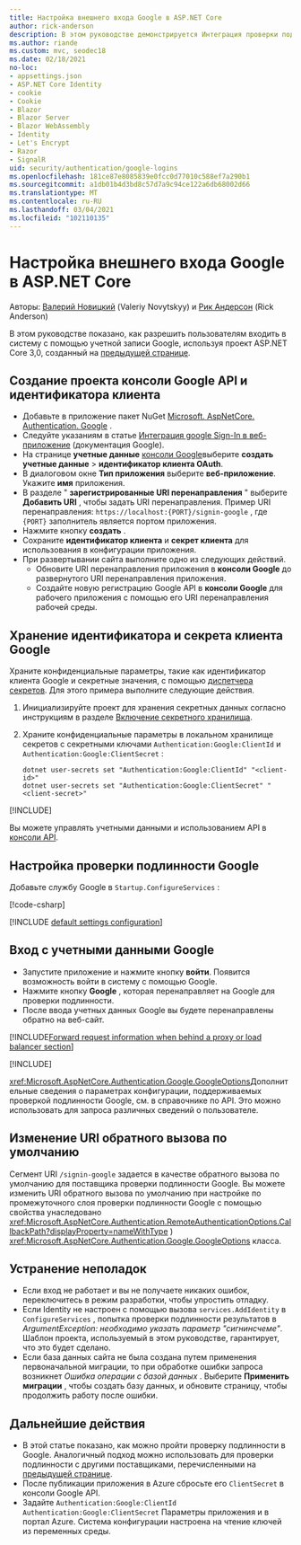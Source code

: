 ```yaml
---
title: Настройка внешнего входа Google в ASP.NET Core
author: rick-anderson
description: В этом руководстве демонстрируется Интеграция проверки подлинности пользователя учетной записи Google с существующим ASP.NET Core приложением.
ms.author: riande
ms.custom: mvc, seodec18
ms.date: 02/18/2021
no-loc:
- appsettings.json
- ASP.NET Core Identity
- cookie
- Cookie
- Blazor
- Blazor Server
- Blazor WebAssembly
- Identity
- Let's Encrypt
- Razor
- SignalR
uid: security/authentication/google-logins
ms.openlocfilehash: 181ce87e8085839e0fcc0d77010c588ef7a290b1
ms.sourcegitcommit: a1db01b4d3bd8c57d7a9c94ce122a6db68002d66
ms.translationtype: MT
ms.contentlocale: ru-RU
ms.lasthandoff: 03/04/2021
ms.locfileid: "102110135"
---
```

# <a name="google-external-login-setup-in-aspnet-core"></a>Настройка внешнего входа Google в ASP.NET Core

Авторы: [Валерий Новицкий](https://github.com/01binary) (Valeriy Novytskyy) и [Рик Андерсон](https://twitter.com/RickAndMSFT) (Rick Anderson)

В этом руководстве показано, как разрешить пользователям входить в систему с помощью учетной записи Google, используя проект ASP.NET Core 3,0, созданный на [предыдущей странице](xref:security/authentication/social/index).

## <a name="create-a-google-api-console-project-and-client-id"></a>Создание проекта консоли Google API и идентификатора клиента

* Добавьте в приложение пакет NuGet [Microsoft. AspNetCore. Authentication. Google](https://www.nuget.org/packages/Microsoft.AspNetCore.Authentication.Google) .
* Следуйте указаниям в статье [Интеграция google Sign-In в веб-приложение](https://developers.google.com/identity/sign-in/web/sign-in) (документация Google).
* На странице **учетные данные** [консоли Google](https://console.developers.google.com/apis/credentials)выберите **создать учетные данные**  >  **идентификатор клиента OAuth**.
* В диалоговом окне **Тип приложения** выберите **веб-приложение**. Укажите **имя** приложения.
* В разделе " **зарегистрированные URI перенаправления** " выберите **Добавить URI** , чтобы задать URI перенаправления. Пример URI перенаправления: `https://localhost:{PORT}/signin-google` , где `{PORT}` заполнитель является портом приложения.
* Нажмите кнопку **создать** .
* Сохраните **идентификатор клиента** и **секрет клиента** для использования в конфигурации приложения.
* При развертывании сайта выполните одно из следующих действий.
  * Обновите URI перенаправления приложения в **консоли Google** до развернутого URI перенаправления приложения.
  * Создайте новую регистрацию Google API в **консоли Google** для рабочего приложения с помощью его URI перенаправления рабочей среды.

## <a name="store-the-google-client-id-and-secret"></a>Хранение идентификатора и секрета клиента Google

Храните конфиденциальные параметры, такие как идентификатор клиента Google и секретные значения, с помощью [диспетчера секретов](xref:security/app-secrets). Для этого примера выполните следующие действия.

1. Инициализируйте проект для хранения секретных данных согласно инструкциям в разделе [Включение секретного хранилища](xref:security/app-secrets#enable-secret-storage).
1. Храните конфиденциальные параметры в локальном хранилище секретов с секретными ключами `Authentication:Google:ClientId` и `Authentication:Google:ClientSecret` :

    ```dotnetcli
    dotnet user-secrets set "Authentication:Google:ClientId" "<client-id>"
    dotnet user-secrets set "Authentication:Google:ClientSecret" "<client-secret>"
    ```

[!INCLUDE[](~/includes/environmentVarableColon.md)]

Вы можете управлять учетными данными и использованием API в [консоли API](https://console.developers.google.com/apis/dashboard).

## <a name="configure-google-authentication"></a>Настройка проверки подлинности Google

Добавьте службу Google в `Startup.ConfigureServices` :

[!code-csharp[](~/security/authentication/social/social-code/3.x/StartupGoogle3x.cs?highlight=11-19)]

[!INCLUDE [default settings configuration](includes/default-settings2-2.md)]

## <a name="sign-in-with-google"></a>Вход с учетными данными Google

* Запустите приложение и нажмите кнопку **войти**. Появится возможность войти в систему с помощью Google.
* Нажмите кнопку **Google** , которая перенаправляет на Google для проверки подлинности.
* После ввода учетных данных Google вы будете перенаправлены обратно на веб-сайт.

[!INCLUDE[Forward request information when behind a proxy or load balancer section](includes/forwarded-headers-middleware.md)]

[!INCLUDE[](includes/chain-auth-providers.md)]

<xref:Microsoft.AspNetCore.Authentication.Google.GoogleOptions>Дополнительные сведения о параметрах конфигурации, поддерживаемых проверкой подлинности Google, см. в справочнике по API. Это можно использовать для запроса различных сведений о пользователе.

## <a name="change-the-default-callback-uri"></a>Изменение URI обратного вызова по умолчанию

Сегмент URI `/signin-google` задается в качестве обратного вызова по умолчанию для поставщика проверки подлинности Google. Вы можете изменить URI обратного вызова по умолчанию при настройке по промежуточного слоя проверки подлинности Google с помощью свойства унаследовано <xref:Microsoft.AspNetCore.Authentication.RemoteAuthenticationOptions.CallbackPath?displayProperty=nameWithType> ) <xref:Microsoft.AspNetCore.Authentication.Google.GoogleOptions> класса.

## <a name="troubleshooting"></a>Устранение неполадок

* Если вход не работает и вы не получаете никаких ошибок, переключитесь в режим разработки, чтобы упростить отладку.
* Если Identity не настроен с помощью вызова `services.AddIdentity` в `ConfigureServices` , попытка проверки подлинности результатов в *ArgumentException: необходимо указать параметр "сигнинсчеме"*. Шаблон проекта, используемый в этом руководстве, гарантирует, что это будет сделано.
* Если база данных сайта не была создана путем применения первоначальной миграции, то при обработке ошибки запроса возникнет *Ошибка операции с базой данных* . Выберите **Применить миграции** , чтобы создать базу данных, и обновите страницу, чтобы продолжить работу после ошибки.

## <a name="next-steps"></a>Дальнейшие действия

* В этой статье показано, как можно пройти проверку подлинности в Google. Аналогичный подход можно использовать для проверки подлинности с другими поставщиками, перечисленными на [предыдущей странице](xref:security/authentication/social/index).
* После публикации приложения в Azure сбросьте его `ClientSecret` в консоли Google API.
* Задайте `Authentication:Google:ClientId` `Authentication:Google:ClientSecret` Параметры приложения и в портал Azure. Система конфигурации настроена на чтение ключей из переменных среды.
